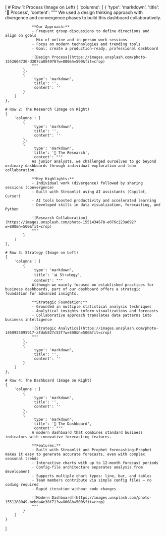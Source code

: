 [
    # Row 1: Process (Image on Left)
    {
        'columns': [
            {
                'type': 'markdown',
                'title': '🎨 Process',
                'content': """
                We used a design thinking approach with divergence and convergence phases to build this dashboard collaboratively.

                **Our Approach:**
                - Frequent group discussions to define directions and align on goals
                - Mix of online and in-person work sessions
                - Focus on modern technologies and trending tools
                - Goal: create a production-ready, professional dashboard
                
                ![Design Process](https://images.unsplash.com/photo-1552664730-d307ca884978?w=800&h=500&fit=crop)
                """
            },
            {
                'type': 'markdown',
                'title': '',
                'content': ''
            }
        ]
    },
    
    # Row 2: The Research (Image on Right)
    {
        'columns': [
            {
                'type': 'markdown',
                'title': '',
                'content': ''
            },
            {
                'type': 'markdown',
                'title': '🔬 The Research',
                'content': """
                As junior analysts, we challenged ourselves to go beyond ordinary dashboards through individual exploration and team collaboration.

                **Key Highlights:**
                - Individual work (divergence) followed by sharing sessions (convergence)
                - Built with Streamlit using AI assistants (Copilot, Cursor)
                - AI tools boosted productivity and accelerated learning
                - Developed skills in data visualization, forecasting, and Python
                
                ![Research Collaboration](https://images.unsplash.com/photo-1551434678-e076c223a692?w=800&h=500&fit=crop)
                """
            }
        ]
    },
    
    # Row 3: Strategy (Image on Left)
    {
        'columns': [
            {
                'type': 'markdown',
                'title': '📊 Strategy',
                'content': """
                Although we mainly focused on established practices for business dashboards, part of our dashboard offers a strategic foundation for advanced insights.

                **Strategic Foundation:**
                - Grounded in multiple statistical analysis techniques
                - Analytical insights inform visualizations and forecasts
                - Collaborative approach translates data patterns into business intelligence
                
                ![Strategic Analytics](https://images.unsplash.com/photo-1460925895917-afdab827c52f?w=800&h=500&fit=crop)
                """
            },
            {
                'type': 'markdown',
                'title': '',
                'content': ''
            }
        ]
    },
    
    # Row 4: The Dashboard (Image on Right)
    {
        'columns': [
            {
                'type': 'markdown',
                'title': '',
                'content': ''
            },
            {
                'type': 'markdown',
                'title': '🚀 The Dashboard',
                'content': """
                A modern dashboard that combines standard business indicators with innovative forecasting features.

                **Features:**
                - Built with Streamlit and Prophet forecasting—Prophet makes it easy to generate accurate forecasts, even with complex seasonal trends
                - Interactive charts with up to 12-month forecast periods
                - Config-file architecture separates analysis from development
                - Supports multiple chart types: line, bar, and tables
                - Team members contribute via simple config files — no coding required
                - Rapid iteration without code changes
                
                ![Modern Dashboard](https://images.unsplash.com/photo-1551288049-bebda4e38f71?w=800&h=500&fit=crop)
                """
            }
        ]
    }
]